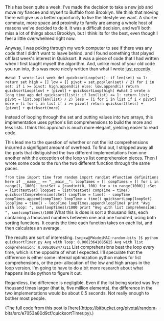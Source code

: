 This has been quite a week. I've made the decision to take a new job and move
my fiancee and myself to Buffalo from Brooklyn. We think that moving there
will give us a better opportunity to live the lifestyle we want. A shorter
commute, more space and proximity to family are among a whole host of reasons
we've decided to do it. It was a difficult decision, and we'll both miss a lot
of things about Brooklyn, but I think its for the best, even though I feel a
little overwhelmed right now.

  
Anyway, I was poking through my work computer to see if there was any code
that I didn't want to leave behind, and I found something that played off last
week's interest in Quicksort. It was a piece of code that I had written when I
first taught myself the algorithm. And, unlike most of your old code you run
into, this was more nicely written than what I wrote [just
recently](http://philwade.org/post/quicksorting/).

` #what I wrote last week def quicksortLoop(set): if len(set) <= 1: return set
high = [] low = [] pivot = set.pop(len(set) / 2) for i in set: if i >= pivot:
high.append(i) else: low.append(i) return quicksortLoop(low) + [pivot] +
quicksortLoop(high) #what I wrote a long time ago def quicksort(list): if
len(list) <= 1: return list; pivot = list.pop(len(list) / 2) less = [i for i
in list if i < pivot] more = [i for i in list if i >= pivot] return
quicksort(less) + [pivot] + quicksort(more) `

  
Instead of looping through the set and putting values into two arrays, this
implementation uses python's list comprehensions to build the more and less
lists. I think this approach is much more elegant, yielding easier to read
code.

  
This lead me to the question of whether or not the list comprehensions
incurred a signifigant amount of overhead. To find out, I stripped away all
the parts that distiguished the two different implementations from one another
with the exception of the loop vs list comprehension pieces. Then I wrote some
code to the run the two different function through the same paces.

  
` from time import time from random import randint #function definitions here
if __name__ == "__main__": loopTimes = [] compTimes = [] for i in range(1,
1000): testSet = [randint(0, 100) for x in range(1000)] cSet = list(testSet)
loopSet = list(testSet) compTime = time() quicksortComprehension(cSet)
compTime = time() - compTime compTimes.append(compTime) loopTime = time()
quicksortLoop(loopSet) loopTime = time() - loopTime loopTimes.append(loopTime)
print "Avg with loop: ", sum(loopTimes)/1000 print "Avg with list
comprehension: ", sum(compTimes)/1000 ` What this is does is sort a thousand
lists, each containing a thousand numbers between one and one hundred, using
both sorting functions. It counts the time each function takes on each list,
and then calculates an average.

  
The results are sort of interesting. ` [snpxw@PWadeiMAC:random-bits ]$ python
quicksortTimer.py Avg with loop: 0.00623641085625 Avg with list comprehension:
0.0061008477211 ` List comprehensions beat the loop every time, which is the
opposite of what I expected. I'll speculate that the difference is either some
internal optimization python makes for list comprehensions, or the pre-
allocation of the low and high arrays in the loop version. I'm going to have
to do a bit more research about what happens inside python to figure it out.

  
Regardless, the difference is negligible. Even if the list being sorted was
five thousand times larger (that is, five million elements), the difference in
the two implementations would be about 0.5 seconds. Not really enough to
bother most people.

  
(The full code from this post is [here](https://bitbucket.org/pivotal/random-
bits/src/e7053a80d9cf/quicksortTimer.py).)

